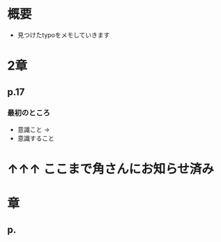 # 概要
* 見つけたtypoをメモしていきます


# 2章
## p.17
### 最初のところ
* 意識こと ->
* 意識すること

# ↑↑↑ ここまで角さんにお知らせ済み

# 章
## p.
### 
